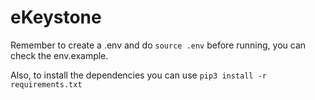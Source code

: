 # eKeystone

Remember to create a .env and do `source .env` before running, you can check the env.example.

Also, to install the dependencies you can use `pip3 install -r requirements.txt`
